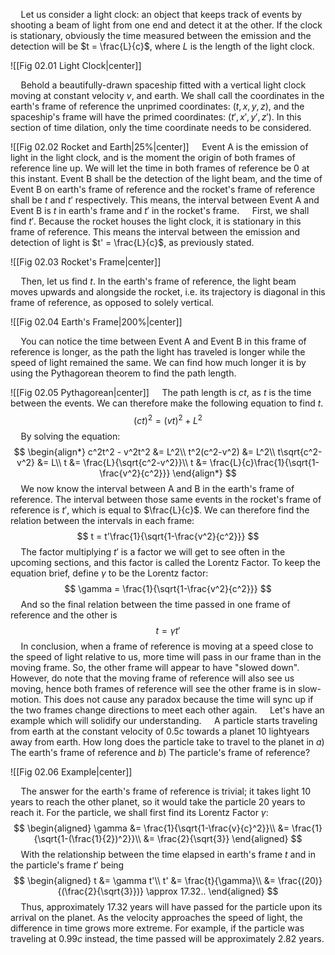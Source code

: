 $\quad$Let us consider a light clock: an object that keeps track of events by shooting a beam of light from one end and detect it at the other. If the clock is stationary, obviously the time measured between the emission and the detection will be $t = \frac{L}{c}$, where $L$ is the length of the light clock.

![[Fig 02.01 Light Clock|center]]

$\quad$Behold a beautifully-drawn spaceship fitted with a vertical light clock moving at constant velocity $v$, and earth. We shall call the coordinates in the earth's frame of reference the unprimed coordinates: $(t, x, y, z)$, and the spaceship's frame will have the primed coordinates: $(t', x', y', z')$. In this section of time dilation, only the time coordinate needs to be considered.

![[Fig 02.02 Rocket and Earth|25%|center]]
$\quad$Event A is the emission of light in the light clock, and is the moment the origin of both frames of reference line up. We will let the time in both frames of reference be $0$ at this instant. Event B shall be the detection of the light beam, and the time of Event B on earth's frame of reference and the rocket's frame of reference shall be $t$ and $t'$ respectively. This means, the interval between Event A and Event B is $t$ in earth's frame and $t'$ in the rocket's frame.
$\quad$First, we shall find $t'$. Because the rocket houses the light clock, it is stationary in this frame of reference. This means the interval between the emission and detection of light is $t' = \frac{L}{c}$, as previously stated.

![[Fig 02.03 Rocket's Frame|center]]

$\quad$Then, let us find $t$. In the earth's frame of reference, the light beam moves upwards and alongside the rocket, i.e. its trajectory is diagonal in this frame of reference, as opposed to solely vertical.

![[Fig 02.04 Earth's Frame|200%|center]]

$\quad$You can notice the time between Event A and Event B in this frame of reference is longer, as the path the light has traveled is longer while the speed of light remained the same. We can find how much longer it is by using the Pythagorean theorem to find the path length.

![[Fig 02.05 Pythagorean|center]]
$\quad$The path length is $ct$, as $t$ is the time between the events. We can therefore make the following equation to find $t$.
$$
(ct)^2 = (vt)^2 + L^2
$$
$\quad$By solving the equation:
$$
\begin{align*}
c^2t^2 - v^2t^2 &= L^2\\
t^2(c^2-v^2) &= L^2\\
t\sqrt{c^2-v^2} &= L\\
t &= \frac{L}{\sqrt{c^2-v^2}}\\
t &= \frac{L}{c}\frac{1}{\sqrt{1-\frac{v^2}{c^2}}}
\end{align*}
$$
$\quad$We now know the interval between A and B in the earth's frame of reference. The interval between those same events in the rocket's frame of reference is $t'$, which is equal to $\frac{L}{c}$. We can therefore find the relation between the intervals in each frame:
$$
t = t'\frac{1}{\sqrt{1-\frac{v^2}{c^2}}}
$$
$\quad$The factor multiplying $t'$ is a factor we will get to see often in the upcoming sections, and this factor is called the Lorentz Factor. To keep the equation brief, define $\gamma$ to be the Lorentz factor:
$$
\gamma = \frac{1}{\sqrt{1-\frac{v^2}{c^2}}}
$$
$\quad$And so the final relation between the time passed in one frame of reference and the other is
$$
t = \gamma t'
$$
$\quad$In conclusion, when a frame of reference is moving at a speed close to the speed of light relative to us, more time will pass in our frame than in the moving frame. So, the other frame will appear to have "slowed down". However, do note that the moving frame of reference will also see us moving, hence both frames of reference will see the other frame is in slow-motion. This does not cause any paradox because the time will sync up if the two frames change directions to meet each other again.
$\quad$Let's have an example which will solidify our understanding.
$\quad$A particle starts traveling from earth at the constant velocity of $0.5c$ towards a planet $10$ lightyears away from earth. How long does the particle take to travel to the planet in $a)$ The earth's frame of reference and $b)$ The particle's frame of reference?

![[Fig 02.06 Example|center]]

$\quad$The answer for the earth's frame of reference is trivial; it takes light 10 years to reach the other planet, so it would take the particle 20 years to reach it. For the particle, we shall first find its Lorentz Factor $\gamma$:
$$
\begin{aligned}
\gamma &= \frac{1}{\sqrt{1-\frac{v}{c}^2}}\\
&= \frac{1}{\sqrt{1-(\frac{1}{2})^2}}\\
&= \frac{2}{\sqrt{3}}
\end{aligned}
$$
$\quad$With the relationship between the time elapsed in earth's frame $t$ and in the particle's frame $t'$ being
$$
\begin{aligned}
t &= \gamma t'\\
t' &= \frac{t}{\gamma}\\
&= \frac{(20)}{(\frac{2}{\sqrt{3}})} \approx 17.32..
\end{aligned}
$$
$\quad$Thus, approximately $17.32$ years will have passed for the particle upon its arrival on the planet. As the velocity approaches the speed of light, the difference in time grows more extreme. For example, if the particle was traveling at $0.99c$ instead, the time passed will be approximately $2.82$ years.
